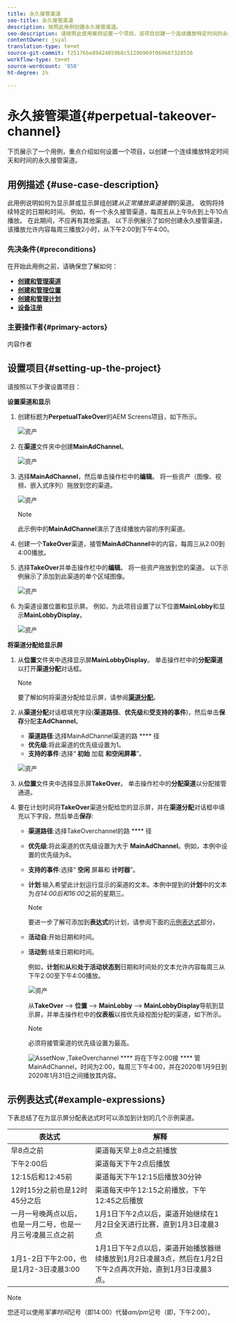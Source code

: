 ```yaml
---
title: 永久接管渠道
seo-title: 永久接管渠道
description: 按照此用例创建永久接管渠道。
seo-description: 请按照此使用案例设置一个项目，该项目创建一个连续播放特定时间的永久接管渠道。
contentOwner: jsyal
translation-type: tm+mt
source-git-commit: f25176be89424059b8c51296969f069687328536
workflow-type: tm+mt
source-wordcount: '858'
ht-degree: 1%

---
```



# 永久接管渠道{#perpetual-takeover-channel}

下页展示了一个用例，重点介绍如何设置一个项目，以创建一个连续播放特定时间天和时间的永久接管渠道。

## 用例描述 {#use-case-description}

此用例说明如何为显示屏或显示屏组创建&#x200B;*从正常播放渠道接管*的渠道。 收购将持续特定的日期和时间。
例如，有一个永久接管渠道，每周五从上午9点到上午10点播放。 在此期间，不应再有其他渠道。 以下示例展示了如何创建永久接管渠道，该播放允许内容每周三播放2小时，从下午2:00到下午4:00。

### 先决条件{#preconditions}

在开始此用例之前，请确保您了解如何：

* **[创建和管理渠道](managing-channels.md)**
* **[创建和管理位置](managing-locations.md)**
* **[创建和管理计划](managing-schedules.md)**
* **[设备注册](device-registration.md)**

### 主要操作者{#primary-actors}

内容作者

## 设置项目{#setting-up-the-project}

请按照以下步骤设置项目：

**设置渠道和显示**

1. 创建标题为&#x200B;**PerpetualTakeOver**&#x200B;的AEM Screens项目，如下所示。

   ![资产](assets/p_usecase1.png)

1. 在&#x200B;**渠道**&#x200B;文件夹中创建&#x200B;**MainAdChannel**。

   ![资产](assets/p_usecase2.png)

1. 选择&#x200B;**MainAdChannel**，然后单击操作栏中的&#x200B;**编辑**。 将一些资产（图像、视频、嵌入式序列）拖放到您的渠道。

   ![资产](assets/p_usecase3.png)


   >[!NOTE]
   >此示例中的&#x200B;**MainAdChannel**&#x200B;演示了连续播放内容的序列渠道。

1. 创建一个&#x200B;**TakeOver**&#x200B;渠道，接管&#x200B;**MainAdChannel**&#x200B;中的内容，每周三从2:00到4:00播放。

1. 选择&#x200B;**TakeOver**&#x200B;并单击操作栏中的&#x200B;**编辑**。 将一些资产拖放到您的渠道。 以下示例展示了添加到此渠道的单个区域图像。

   ![资产](assets/p_usecase4.png)

1. 为渠道设置位置和显示屏。 例如，为此项目设置了以下位置&#x200B;**MainLobby**&#x200B;和显示&#x200B;**MainLobbyDisplay**。

   ![资产](assets/p_usecase5.png)

**将渠道分配给显示屏**

1. 从&#x200B;**位置**&#x200B;文件夹中选择显示屏&#x200B;**MainLobbyDisplay**。 单击操作栏中的&#x200B;**分配渠道**&#x200B;以打开&#x200B;**渠道分配**&#x200B;对话框。

   >[!NOTE]
   >要了解如何将渠道分配给显示屏，请参阅&#x200B;**[渠道分配](channel-assignment.md)**。

1. 从&#x200B;**渠道分配**&#x200B;对话框填充字段(**渠道路径**、**优先级**&#x200B;和&#x200B;**受支持的事件**)，然后单击&#x200B;**保存**&#x200B;分配&#x200B;**主AdChannel**。

   * **渠道路径**:选择MainAdChannel渠道的路 **** 径
   * **优先级**:将此渠道的优先级设置为1。
   * **支持的事件**:选择“ **初始** 加载 **和空闲屏幕**”。

   ![资产](assets/p_usecase6.png)

1. 从&#x200B;**位置**&#x200B;文件夹中选择显示屏&#x200B;**TakeOver**。 单击操作栏中的&#x200B;**分配渠道**&#x200B;以分配接管通道。

1. 要在计划时间将&#x200B;**TakeOver**&#x200B;渠道分配给您的显示屏，并在&#x200B;**渠道分配**&#x200B;对话框中填充以下字段，然后单击&#x200B;**保存**:

   * **渠道路径**:选择TakeOverchannel的路 **** 径
   * **优先级**:将此渠道的优先级设置为大于 **MainAdChannel**。例如，本例中设置的优先级为8。
   * **支持的事件**:选择“ **空闲** 屏幕和 **计时器**”。
   * **计划**:输入希望此计划运行显示的渠道的文本。本例中提到的&#x200B;**计划**&#x200B;中的文本为&#x200B;*在14:00后和16:00*&#x200B;之前的星期三。

      >[!NOTE]
      >要进一步了解可添加到&#x200B;**表达式**&#x200B;的计划，请参阅下面的[示例表达式](#example-expressions)部分。
   * **活动自**:开始日期和时间。
   * **活动到**:结束日期和时间。

      例如，**计划**&#x200B;和&#x200B;**从**&#x200B;和&#x200B;**处于活动状态到**&#x200B;日期和时间处的文本允许内容每周三从下午2:00至下午4:00播放。


      ![资产](assets/p_usecase7.png)

      从&#x200B;**TakeOver** —> **位置** —> **MainLobby** —> **MainLobbyDisplay**&#x200B;导航到显示屏，并单击操作栏中的&#x200B;**仪表板**&#x200B;以按优先级视图分配的渠道，如下所示。

      >[!NOTE]
      >必须将接管渠道的优先级设置为最高。

      ![AssetNow](assets/p_usecase8.png)
,TakeOverchannel **** 将在下午2:00接 **** 管MainAdChannel，时间为2:00，每周三下午4:00，并在2020年1月9日到2020年1月31日之间播放其内容。

## 示例表达式{#example-expressions}

下表总结了在为显示屏分配表达式时可以添加到计划的几个示例渠道。

| **表达式** | **解释** |
|---|---|
| 早8点之前 | 渠道每天早上8点之前播放 |
| 下午2:00后 | 渠道每天下午2点后播放 |
| 12:15后和12:45前 | 渠道每天下午12:15后播放30分钟 |
| 12时15分之前也是12时45分之后 | 渠道每天中午12:15之前播放，下午12:45之后播放 |
| 一月一号晚两点以后，也是一月二号，也是一月三号凌晨三点之前 | 1月1日下午2点以后，渠道开始继续在1月2日全天进行比赛，直到1月3日凌晨3点 |
| 1月1-2日下午2:00，也是1月2-3日凌晨3:00 | 1月1日下午2点以后，渠道开始播放器继续播放到1月2日凌晨3点，然后在1月2日下午2点再次开始，直到1月3日凌晨3点。 |

>[!NOTE]
>
>您还可以使用&#x200B;_军事时间_&#x200B;记号（即14:00）代替&#x200B;*am/pm*&#x200B;记号（即，下午2:00）。
